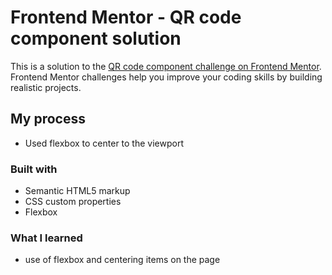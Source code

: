 # Frontend Mentor - QR code component solution

This is a solution to the [QR code component challenge on Frontend Mentor](https://www.frontendmentor.io/challenges/qr-code-component-iux_sIO_H). Frontend Mentor challenges help you improve your coding skills by building realistic projects. 


## My process
- Used flexbox to center to the viewport

### Built with

- Semantic HTML5 markup
- CSS custom properties
- Flexbox

### What I learned

- use of flexbox and centering items on the page


